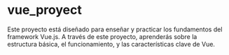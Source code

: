 # vue_proyect
Este proyecto está diseñado para enseñar y practicar los fundamentos del framework Vue.js. A través de este proyecto, aprenderás sobre la estructura básica, el funcionamiento, y las características clave de Vue.
